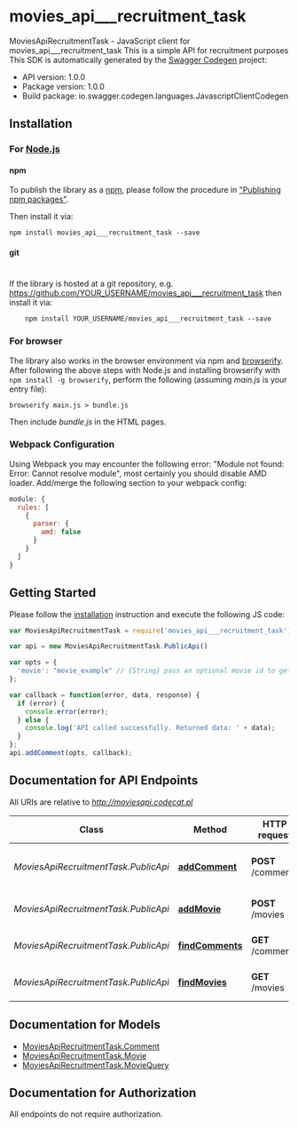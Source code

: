 # movies_api___recruitment_task

MoviesApiRecruitmentTask - JavaScript client for movies_api___recruitment_task
This is a simple API for recruitment purposes
This SDK is automatically generated by the [Swagger Codegen](https://github.com/swagger-api/swagger-codegen) project:

- API version: 1.0.0
- Package version: 1.0.0
- Build package: io.swagger.codegen.languages.JavascriptClientCodegen

## Installation

### For [Node.js](https://nodejs.org/)

#### npm

To publish the library as a [npm](https://www.npmjs.com/),
please follow the procedure in ["Publishing npm packages"](https://docs.npmjs.com/getting-started/publishing-npm-packages).

Then install it via:

```shell
npm install movies_api___recruitment_task --save
```

#### git
#
If the library is hosted at a git repository, e.g.
https://github.com/YOUR_USERNAME/movies_api___recruitment_task
then install it via:

```shell
    npm install YOUR_USERNAME/movies_api___recruitment_task --save
```

### For browser

The library also works in the browser environment via npm and [browserify](http://browserify.org/). After following
the above steps with Node.js and installing browserify with `npm install -g browserify`,
perform the following (assuming *main.js* is your entry file):

```shell
browserify main.js > bundle.js
```

Then include *bundle.js* in the HTML pages.

### Webpack Configuration

Using Webpack you may encounter the following error: "Module not found: Error:
Cannot resolve module", most certainly you should disable AMD loader. Add/merge
the following section to your webpack config:

```javascript
module: {
  rules: [
    {
      parser: {
        amd: false
      }
    }
  ]
}
```

## Getting Started

Please follow the [installation](#installation) instruction and execute the following JS code:

```javascript
var MoviesApiRecruitmentTask = require('movies_api___recruitment_task');

var api = new MoviesApiRecruitmentTask.PublicApi()

var opts = { 
  'movie': "movie_example" // {String} pass an optional movie id to get comments only for specific movie
};

var callback = function(error, data, response) {
  if (error) {
    console.error(error);
  } else {
    console.log('API called successfully. Returned data: ' + data);
  }
};
api.addComment(opts, callback);

```

## Documentation for API Endpoints

All URIs are relative to *http://moviesapi.codecat.pl*

Class | Method | HTTP request | Description
------------ | ------------- | ------------- | -------------
*MoviesApiRecruitmentTask.PublicApi* | [**addComment**](docs/PublicApi.md#addComment) | **POST** /comments | puts comment into database
*MoviesApiRecruitmentTask.PublicApi* | [**addMovie**](docs/PublicApi.md#addMovie) | **POST** /movies | adds movies to database
*MoviesApiRecruitmentTask.PublicApi* | [**findComments**](docs/PublicApi.md#findComments) | **GET** /comments | returns list of comments
*MoviesApiRecruitmentTask.PublicApi* | [**findMovies**](docs/PublicApi.md#findMovies) | **GET** /movies | searches for movies in database


## Documentation for Models

 - [MoviesApiRecruitmentTask.Comment](docs/Comment.md)
 - [MoviesApiRecruitmentTask.Movie](docs/Movie.md)
 - [MoviesApiRecruitmentTask.MovieQuery](docs/MovieQuery.md)


## Documentation for Authorization

 All endpoints do not require authorization.

